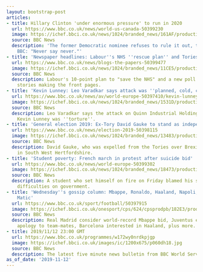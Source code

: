 ```yaml
---
layout: bootstrap-post
articles:
- title: Hillary Clinton 'under enormous pressure' to run in 2020
  url: https://www.bbc.co.uk/news/world-us-canada-50399230
  image: https://ichef.bbci.co.uk/news/1024/branded_news/161AF/production/_109634509_hi057943545.jpg
  source: BBC News
  description: 'The former Democratic nominee refuses to rule it out, telling the
    BBC: "Never say never."'
- title: 'Newspaper headlines: Labour''s NHS ''rescue plan'' and Tories'' poll ''surge'''
  url: https://www.bbc.co.uk/news/blogs-the-papers-50399477
  image: https://ichef.bbci.co.uk/news/1024/branded_news/11CE5/production/_109633927_guardian.jpg
  source: BBC News
  description: Labour's 10-point plan to "save the NHS" and a new poll are among the
    stories making the front pages.
- title: 'Kevin Lunney: Leo Varadkar says attack was ''planned, cold, calculated'''
  url: https://www.bbc.co.uk/news/av/world-europe-50397410/kevin-lunney-leo-varadkar-says-attack-was-planned-cold-calculated
  image: https://ichef.bbci.co.uk/news/1024/branded_news/1531D/production/_109631868_p07tryt1.jpg
  source: BBC News
  description: Leo Varadkar says the attack on Quinn Industrial Holdings (QIH) director
    Kevin Lunney was ''torture''.
- title: 'General election 2019: Ex-Tory David Gauke to stand as independent'
  url: https://www.bbc.co.uk/news/election-2019-50398115
  image: https://ichef.bbci.co.uk/news/1024/branded_news/13483/production/_108597987_mediaitem108597683.jpg
  source: BBC News
  description: David Gauke, who was expelled from the Tories over Brexit, is standing
    in South West Hertfordshire.
- title: 'Student poverty: French march in protest after suicide bid'
  url: https://www.bbc.co.uk/news/world-europe-50399302
  image: https://ichef.bbci.co.uk/news/1024/branded_news/18473/production/_109634499_mediaitem109634497.jpg
  source: BBC News
  description: A student who set himself on fire on Friday blamed his severe financial
    difficulties on government.
- title: 'Wednesday''s gossip column: Mbappe, Ronaldo, Haaland, Napoli, Xhaka, Pellegrini,
    Matic'
  url: https://www.bbc.co.uk/sport/football/50397915
  image: https://ichef.bbci.co.uk/onesport/cps/624/cpsprodpb/182E3/production/_109634099_tv057602825.jpg
  source: BBC News
  description: Real Madrid consider world-record Mbappe bid, Juventus expect Ronaldo
    apology to team-mates, Barcelona interested in Haaland, plus more.
- title: 2019/11/12 23:00 GMT
  url: https://www.bbc.co.uk/programmes/w172wy0nrdkpjgp
  image: https://ichef.bbci.co.uk/images/ic/1200x675/p060dh18.jpg
  source: BBC News
  description: The latest five minute news bulletin from BBC World Service.
as_of_date: '2019-11-12'
---
```


